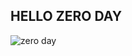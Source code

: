 ## HELLO ZERO DAY ##

![zero day](https://sectigostore.com/blog/wp-content/uploads/2020/06/zero-day-vulnerability-attack-exploit.jpg)